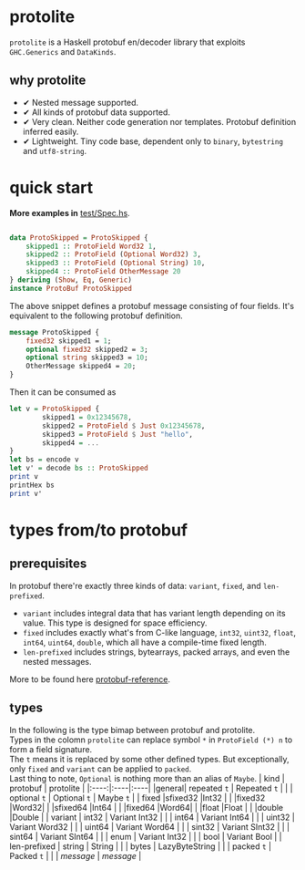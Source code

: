 # protolite
`protolite` is a Haskell protobuf en/decoder library that exploits `GHC.Generics` and `DataKinds`.
## why protolite
- &#10004; Nested message supported.
- &#10004; All kinds of protobuf data supported.
- &#10004; Very clean. Neither code generation nor templates. Protobuf definition inferred easily.
- &#10004; Lightweight. Tiny code base, dependent only to `binary`, `bytestring` and `utf8-string`.

# quick start
**More examples in** [test/Spec.hs](./test/Spec.hs).
```Haskell

data ProtoSkipped = ProtoSkipped {
    skipped1 :: ProtoField Word32 1,
    skipped2 :: ProtoField (Optional Word32) 3,
    skipped3 :: ProtoField (Optional String) 10,
    skipped4 :: ProtoField OtherMessage 20
} deriving (Show, Eq, Generic)
instance ProtoBuf ProtoSkipped
```
The above snippet defines a protobuf message consisting of four fields. It's equivalent to the following protobuf definition.

```protobuf
message ProtoSkipped {
    fixed32 skipped1 = 1;
    optional fixed32 skipped2 = 3;
    optional string skipped3 = 10;
    OtherMessage skipped4 = 20;
}
```

Then it can be consumed as
```Haskell
let v = ProtoSkipped {
        skipped1 = 0x12345678,
        skipped2 = ProtoField $ Just 0x12345678,
        skipped3 = ProtoField $ Just "hello",
        skipped4 = ...
}
let bs = encode v
let v' = decode bs :: ProtoSkipped
print v
printHex bs
print v'
```

# types from/to protobuf
## prerequisites
In protobuf there're exactly three kinds of data: `variant`, `fixed`, and `len-prefixed`.  
- `variant` includes integral data that has variant length depending on its value. This type is designed for space efficiency.
- `fixed` includes exactly what's from C-like language, `int32`, `uint32`, `float`, `int64`, `uint64`, `double`, which all have a compile-time fixed length.
- `len-prefixed` includes strings, bytearrays, packed arrays, and even the nested messages.

More to be found here [protobuf-reference](https://protobuf.dev/programming-guides/encoding/).

## types
In the following is the type bimap between protobuf and protolite.  
Types in the colomn `protolite` can replace symbol `*` in `ProtoField (*) n` to form a field signature.  
The `t` means it is replaced by some other defined types. But exceptionally, only `fixed` and `variant` can be applied to `packed`.  
Last thing to note, `Optional` is nothing more than an alias of `Maybe`.
| kind | protobuf | protolite |
|:----:|:----|:----|
|general| repeated `t` | Repeated `t` |
|       | optional `t` | Optional `t` \| Maybe `t` |
| fixed |sfixed32  |Int32 |
|       |fixed32 |Word32|
|       |sfixed64  |Int64 |
|       |fixed64 |Word64|
|       |float  |Float  |
|       |double  |Double  |
| variant | int32 | Variant Int32 |
|       | int64 | Variant Int64 |
|       | uint32 | Variant Word32 |
|       | uint64 | Variant Word64 |
|       | sint32 | Variant SInt32 |
|       | sint64 | Variant SInt64 |
|       | enum   | Variant Int32  |
|       | bool   | Variant Bool   |
| len-prefixed | string | String |
|       | bytes | LazyByteString |
|       | packed `t` | Packed `t` |
|       | *message* | *message* |
